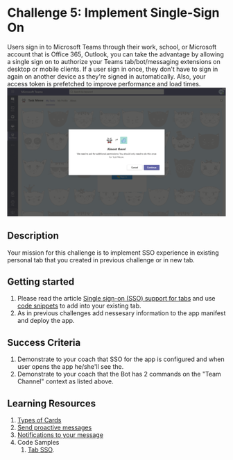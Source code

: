 # Challenge 5: Implement Single-Sign On

Users sign in to Microsoft Teams through their work, school, or Microsoft account that is Office 365, Outlook, you can take the advantage by allowing a single sign on to authorize your Teams tab/bot/messaging extensions on desktop or mobile clients. If a user sign in once, they don't have to sign in again on another device as they're signed in automatically. Also, your access token is prefetched to improve performance and load times.
![SSO](https://github.com/LevonDX/Teams-Hack-event-March-2022/blob/main/Resources/sso.png)

## Description

Your mission for this challenge is to implement SSO experience in existing personal tab that you created in previous challenge or in new tab.

## Getting started
1. Please read the article [Single sign-on (SSO) support for tabs](https://docs.microsoft.com/en-us/microsoftteams/platform/tabs/how-to/authentication/auth-aad-sso?tabs=dotnet#code-sample) and use [code snippets](https://docs.microsoft.com/en-us/microsoftteams/platform/tabs/how-to/authentication/auth-aad-sso?tabs=dotnet#code-snippets) to add into your existing tab.
2. As in previous challenges add nessesary information to the app manifest and deploy the app.


## Success Criteria

1. Demonstrate to your coach that SSO for the app is configured and when user opens the app he/she'll see the.
2. Demonstrate to your coach that the Bot has 2 commands on the "Team Channel" context as listed above.

## Learning Resources

1. [Types of Cards](https://docs.microsoft.com/en-us/microsoftteams/platform/task-modules-and-cards/cards/cards-reference)
2. [Send proactive messages](https://docs.microsoft.com/en-us/microsoftteams/platform/bots/how-to/conversations/send-proactive-messages)
3. [Notifications to your message](https://docs.microsoft.com/en-us/microsoftteams/platform/bots/how-to/conversations/conversation-messages?tabs=dotnet#notifications-to-your-message)
4. Code Samples
    1. [Tab SSO](https://docs.microsoft.com/en-us/microsoftteams/platform/tabs/how-to/authentication/auth-aad-sso?tabs=dotnet#code-sample).

